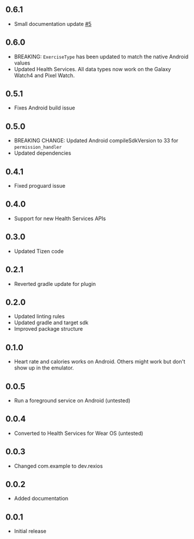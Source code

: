 ## 0.6.1
- Small documentation update [#5](https://github.com/Rexios80/flutter_workout/pull/5)

## 0.6.0
- BREAKING: `ExerciseType` has been updated to match the native Android values
- Updated Health Services. All data types now work on the Galaxy Watch4 and Pixel Watch.

## 0.5.1
- Fixes Android build issue

## 0.5.0
- BREAKING CHANGE: Updated Android compileSdkVersion to 33 for `permission_handler`
- Updated dependencies

## 0.4.1
- Fixed proguard issue

## 0.4.0
- Support for new Health Services APIs

## 0.3.0
- Updated Tizen code

## 0.2.1
- Reverted gradle update for plugin

## 0.2.0
- Updated linting rules
- Updated gradle and target sdk
- Improved package structure

## 0.1.0
- Heart rate and calories works on Android. Others might work but don't show up in the emulator.

## 0.0.5
- Run a foreground service on Android (untested)

## 0.0.4
- Converted to Health Services for Wear OS (untested)

## 0.0.3
- Changed com.example to dev.rexios

## 0.0.2
- Added documentation

## 0.0.1
- Initial release